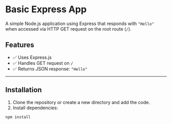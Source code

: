 # Basic Express App

A simple Node.js application using Express that responds with `"Hello"` when accessed via HTTP GET request on the root route (`/`).

## Features

- ✅ Uses Express.js
- ✅ Handles GET request on `/`
- ✅ Returns JSON response: `"Hello"`

---

## Installation

1. Clone the repository or create a new directory and add the code.
2. Install dependencies:

```bash
npm install
